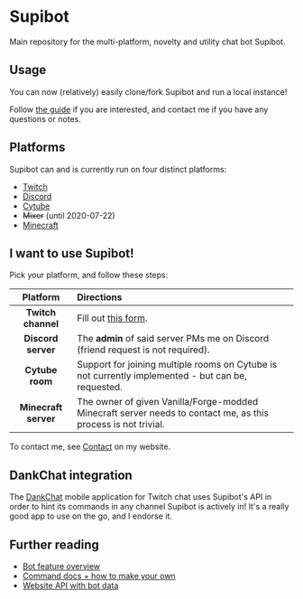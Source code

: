 # Supibot
Main repository for the multi-platform, novelty and utility chat bot Supibot.

## Usage
You can now (relatively) easily clone/fork Supibot and run a local instance! 

Follow [the guide](docs/setup.md) if you are interested, and contact me if you have any questions or notes.

## Platforms
Supibot can and is currently run on four distinct platforms:
- [Twitch](https://twitch.tv/)
- [Discord](https://discordapp.com/)
- [Cytube](https://cytu.be/)
- ~~Mixer~~ (until 2020-07-22)
- [Minecraft](https://www.minecraft.net/)

## I want to use Supibot!
Pick your platform, and follow these steps: 

| Platform | Directions |
| :---: |:---|
| **Twitch channel**  | Fill out [this form](https://supinic.com/bot/request-bot/form). |
| **Discord server**  | The **admin** of said server PMs me on Discord (friend request is not required).  | 
| **Cytube room**     | Support for joining multiple rooms on Cytube is not currently implemented - but can be, requested.  |
| **Minecraft server**| The owner of given Vanilla/Forge-modded Minecraft server needs to contact me, as this process is not trivial. |

To contact me, see [Contact](https://supinic.com/contact) on my website.

## DankChat integration
The [DankChat](https://github.com/flex3r/DankChat) mobile application for Twitch chat uses Supibot's API in order to hint its commands in any channel Supibot is actively in!
It's a really good app to use on the go, and I endorse it.

## Further reading
- [Bot feature overview](docs/features.md)
- [Command docs + how to make your own](https://github.com/Supinic/supibot-package-manager/blob/master/docs/commands.md)
- [Website API with bot data](docs/api.md)
